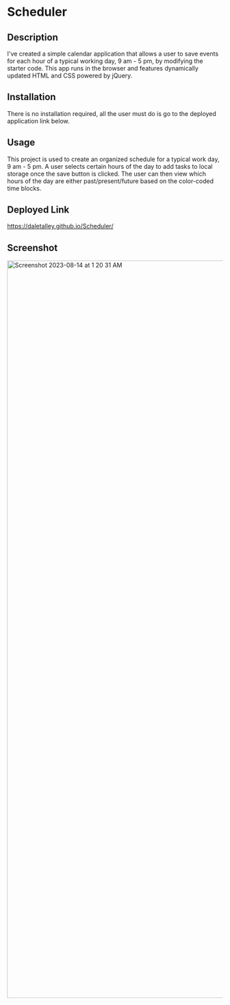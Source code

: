 # Scheduler

## Description
I've created a simple calendar application that allows a user to save events for each hour of a typical working day, 9 am - 5 pm, by modifying the starter code. This app runs in the browser and features dynamically updated HTML and CSS powered by jQuery.


## Installation

There is no installation required, all the user must do is go to the deployed application link below.

## Usage

This project is used to create an organized schedule for a typical work day, 9 am - 5 pm. A user selects certain hours of the day to add tasks to local storage once the save button is clicked. The user can then view which hours of the day are either past/present/future based on the color-coded time blocks.

## Deployed Link

https://daletalley.github.io/Scheduler/

## Screenshot
<img width="1720" alt="Screenshot 2023-08-14 at 1 20 31 AM" src="https://github.com/daletalley/Scheduler/assets/134656450/f59d9c86-da83-421a-877c-ed7d0e9a0d34">
